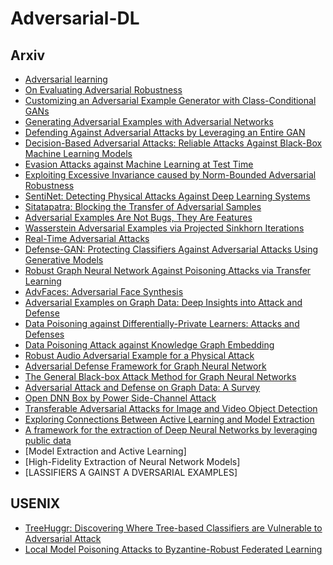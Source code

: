 # Adversarial-DL

## Arxiv
* [Adversarial learning](https://dl.acm.org/citation.cfm?id=1081950)
* [On Evaluating Adversarial Robustness](https://arxiv.org/abs/1902.06705)
* [Customizing an Adversarial Example Generator with Class-Conditional GANs](https://arxiv.org/abs/1806.10496)
* [Generating Adversarial Examples with Adversarial Networks](https://arxiv.org/abs/1801.02610)
* [Defending Against Adversarial Attacks by Leveraging an Entire GAN](https://arxiv.org/abs/1805.10652)
* [Decision-Based Adversarial Attacks: Reliable Attacks Against Black-Box Machine Learning Models](https://arxiv.org/abs/1712.04248)
* [Evasion Attacks against Machine Learning at Test Time](https://arxiv.org/abs/1708.06131)
* [Exploiting Excessive Invariance caused by Norm-Bounded Adversarial Robustness](https://arxiv.org/abs/1903.10484)
* [SentiNet: Detecting Physical Attacks Against Deep Learning Systems](https://arxiv.org/abs/1812.00292)
* [Sitatapatra: Blocking the Transfer of Adversarial Samples](https://arxiv.org/abs/1901.08121)
* [Adversarial Examples Are Not Bugs, They Are Features](https://arxiv.org/abs/1905.02175)
* [Wasserstein Adversarial Examples via Projected Sinkhorn Iterations](https://arxiv.org/abs/1902.07906)
* [Real-Time Adversarial Attacks](https://arxiv.org/abs/1905.13399)
* [Defense-GAN: Protecting Classifiers Against Adversarial Attacks Using Generative Models](https://arxiv.org/abs/1805.06605)
* [Robust Graph Neural Network Against Poisoning Attacks via Transfer Learning](https://arxiv.org/abs/1908.07558)
* [AdvFaces: Adversarial Face Synthesis](https://arxiv.org/abs/1908.05008)
* [Adversarial Examples on Graph Data: Deep Insights into Attack and Defense](https://arxiv.org/abs/1903.01610)
* [Data Poisoning against Differentially-Private Learners: Attacks and Defenses](https://arxiv.org/abs/1903.09860)
* [Data Poisoning Attack against Knowledge Graph Embedding](https://arxiv.org/abs/1904.12052)
* [Robust Audio Adversarial Example for a Physical Attack](https://arxiv.org/abs/1810.11793)
* [Adversarial Defense Framework for Graph Neural Network](https://arxiv.org/abs/1905.03679)
* [The General Black-box Attack Method for Graph Neural Networks](https://arxiv.org/abs/1908.01297)
* [Adversarial Attack and Defense on Graph Data: A Survey](https://arxiv.org/abs/1812.10528)
* [Open DNN Box by Power Side-Channel Attack](https://arxiv.org/abs/1907.10406)
* [Transferable Adversarial Attacks for Image and Video Object Detection](https://arxiv.org/abs/1811.12641)
* [Exploring Connections Between Active Learning and Model Extraction](https://arxiv.org/abs/1811.02054)
* [A framework for the extraction of Deep Neural Networks by leveraging public data](https://arxiv.org/abs/1905.09165)
* [Model Extraction and Active Learning]
* [High-Fidelity Extraction of Neural Network Models]
* [LASSIFIERS A GAINST A DVERSARIAL EXAMPLES]

## USENIX
* [TreeHuggr: Discovering Where Tree-based Classifiers are Vulnerable to Adversarial Attack](https://www.usenix.org/conference/scainet19/presentation/filar)
* [Local Model Poisoning Attacks to Byzantine-Robust Federated Learning](https://arxiv.org/abs/1911.11815)
